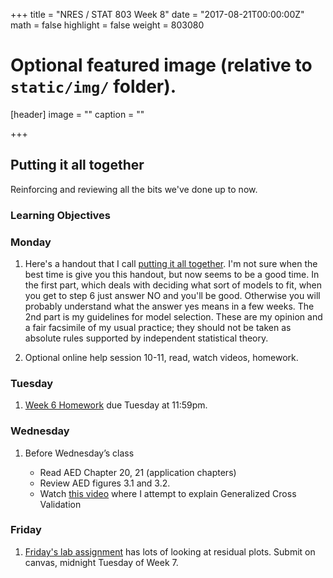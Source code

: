+++
title = "NRES / STAT 803 Week 8"
date = "2017-08-21T00:00:00Z"
math = false
highlight = false
weight = 803080

# Optional featured image (relative to `static/img/` folder).
[header]
image = ""
caption = ""

+++

## Putting it all together

Reinforcing and reviewing all the bits we've done up to now.

### Learning Objectives



### Monday

1. Here's a handout that I call [putting it all together](tyre-Putting_it_all_together-2012-9-26.pdf). I'm not sure when the best time is give you this handout, but now seems to be a good time. In the first part, which deals with deciding what sort of models to fit, when you get to step 6 just answer NO and you'll be good. Otherwise you will probably understand what the answer yes means in a few weeks. The 2nd part is my guidelines for model selection. These are my opinion and a fair facsimile of my usual practice; they should not be taken as absolute rules supported by independent statistical theory. 

2. Optional online help session 10-11, read, watch videos, homework.

### Tuesday

1. [Week 6 Homework](../week_6/homework_6/) due Tuesday at 11:59pm. 

### Wednesday

1. Before Wednesday’s class

    * Read AED Chapter 20, 21 (application chapters)
    * Review AED figures 3.1 and 3.2.
    * Watch [this video](https://youtu.be/DTgVfNnItnc) where I attempt to explain Generalized Cross Validation

### Friday

1. [Friday's lab assignment](lab_8/) has lots of looking at residual plots. Submit on canvas, midnight Tuesday of Week 7.

